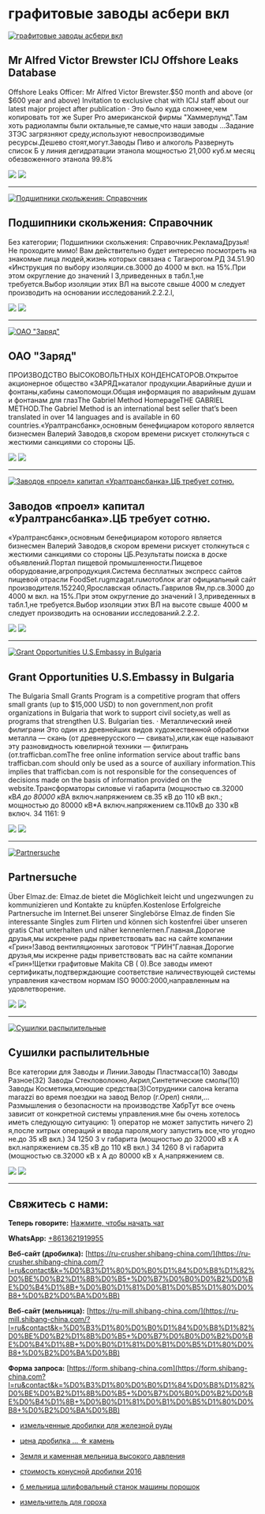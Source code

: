 # графитовые заводы асбери вкл

<a href="https://swt.shibang-china.com/?l=ru&img&k=%D0%B3%D1%80%D0%B0%D1%84%D0%B8%D1%82%D0%BE%D0%B2%D1%8B%D0%B5+%D0%B7%D0%B0%D0%B2%D0%BE%D0%B4%D1%8B+%D0%B0%D1%81%D0%B1%D0%B5%D1%80%D0%B8+%D0%B2%D0%BA%D0%BB" target="_blank">![графитовые заводы асбери вкл](http://static.shibang-china.com/all-800x300/191.jpg)</a>

## Mr Alfred Victor Brewster ICIJ Offshore Leaks Database
Offshore Leaks Officer: Mr Alfred Victor Brewster.$50 month and above (or $600 year and above) Invitation to exclusive chat with ICIJ staff about our latest major project after publication&nbsp;&#0183;&#32;Это было куда сложнее,чем копировать тот же Super Pro американской фирмы &quot;Хаммерлунд&quot;.Там хоть радиолампы были октальные,те самые,что наши заводы …Задание 3ТЭС загрязняют среду,используют невоспроизводимые ресурсы.Дешево стоят,могут.Заводы Пиво и алкоголь Развернуть список Б у линия дегидратации этанола мощностью 21,000 куб.м месяц обезвоженного этанола 99.8%


<a href="https://whatsapp.shibangsoft.com/WhatsApp.php" target="_blank" title="WhatsApp">![](http://static.shibang-china.com/icon/whatsapp.png)</a> <a href="https://swt.shibang-china.com/?l=ru&icon&k=%D0%B3%D1%80%D0%B0%D1%84%D0%B8%D1%82%D0%BE%D0%B2%D1%8B%D0%B5+%D0%B7%D0%B0%D0%B2%D0%BE%D0%B4%D1%8B+%D0%B0%D1%81%D0%B1%D0%B5%D1%80%D0%B8+%D0%B2%D0%BA%D0%BB" target="_blank">![](http://static.shibang-china.com/icon/chat-ru.png)</a>

---

<a href="https://swt.shibang-china.com/?l=ru&img&k=%D0%B3%D1%80%D0%B0%D1%84%D0%B8%D1%82%D0%BE%D0%B2%D1%8B%D0%B5+%D0%B7%D0%B0%D0%B2%D0%BE%D0%B4%D1%8B+%D0%B0%D1%81%D0%B1%D0%B5%D1%80%D0%B8+%D0%B2%D0%BA%D0%BB" target="_blank">![Подшипники скольжения: Справочник](http://static.shibang-china.com/all-800x300/460.jpg)</a>

## Подшипники скольжения: Справочник
Без категории; Подшипники скольжения: Справочник.РекламаДрузья! Не проходите мимо! Вам действительно будет интересно посмотреть на знакомые лица людей,жизнь которых связана с Таганрогом.РД 34.51.90 &#171;Инструкция по выбору изоляции.св.3000 до 4000 м вкл. на 15%.При этом округление до значений l 3,приведенных в табл.1,не требуется.Выбор изоляции этих ВЛ на высоте свыше 4000 м следует производить на основании исследований.2.2.2.l,


<a href="https://whatsapp.shibangsoft.com/WhatsApp.php" target="_blank" title="WhatsApp">![](http://static.shibang-china.com/icon/whatsapp.png)</a> <a href="https://swt.shibang-china.com/?l=ru&icon&k=%D0%B3%D1%80%D0%B0%D1%84%D0%B8%D1%82%D0%BE%D0%B2%D1%8B%D0%B5+%D0%B7%D0%B0%D0%B2%D0%BE%D0%B4%D1%8B+%D0%B0%D1%81%D0%B1%D0%B5%D1%80%D0%B8+%D0%B2%D0%BA%D0%BB" target="_blank">![](http://static.shibang-china.com/icon/chat-ru.png)</a>

---

<a href="https://swt.shibang-china.com/?l=ru&img&k=%D0%B3%D1%80%D0%B0%D1%84%D0%B8%D1%82%D0%BE%D0%B2%D1%8B%D0%B5+%D0%B7%D0%B0%D0%B2%D0%BE%D0%B4%D1%8B+%D0%B0%D1%81%D0%B1%D0%B5%D1%80%D0%B8+%D0%B2%D0%BA%D0%BB" target="_blank">![ОАО &quot;Заряд&quot;](http://static.shibang-china.com/all-800x300/375.jpg)</a>

## ОАО &quot;Заряд&quot;
ПРОИЗВОДСТВО ВЫСОКОВОЛЬТНЫХ КОНДЕНСАТОРОВ.Открытое акционерное общество &#171;ЗАРЯД&#187;каталог продукции.Аварийные души и фонтаны,кабины самопомощи.Общая информация по аварийным душам и фонтанам для глазThe Gabriel Method HomepageTHE GABRIEL METHOD.The Gabriel Method is an international best seller that’s been translated in over 14 languages and is available in 60 countries.&#171;Уралтрансбанк&#187;,основным бенефициаром которого является бизнесмен Валерий Заводов,в скором времени рискует столкнуться с жесткими санкциями со стороны ЦБ.


<a href="https://whatsapp.shibangsoft.com/WhatsApp.php" target="_blank" title="WhatsApp">![](http://static.shibang-china.com/icon/whatsapp.png)</a> <a href="https://swt.shibang-china.com/?l=ru&icon&k=%D0%B3%D1%80%D0%B0%D1%84%D0%B8%D1%82%D0%BE%D0%B2%D1%8B%D0%B5+%D0%B7%D0%B0%D0%B2%D0%BE%D0%B4%D1%8B+%D0%B0%D1%81%D0%B1%D0%B5%D1%80%D0%B8+%D0%B2%D0%BA%D0%BB" target="_blank">![](http://static.shibang-china.com/icon/chat-ru.png)</a>

---

<a href="https://swt.shibang-china.com/?l=ru&img&k=%D0%B3%D1%80%D0%B0%D1%84%D0%B8%D1%82%D0%BE%D0%B2%D1%8B%D0%B5+%D0%B7%D0%B0%D0%B2%D0%BE%D0%B4%D1%8B+%D0%B0%D1%81%D0%B1%D0%B5%D1%80%D0%B8+%D0%B2%D0%BA%D0%BB" target="_blank">![Заводов &#171;проел&#187; капитал &#171;Уралтрансбанка&#187;.ЦБ требует сотню.](http://static.shibang-china.com/all-800x300/1130.jpg)</a>

## Заводов &#171;проел&#187; капитал &#171;Уралтрансбанка&#187;.ЦБ требует сотню.
&#171;Уралтрансбанк&#187;,основным бенефициаром которого является бизнесмен Валерий Заводов,в скором времени рискует столкнуться с жесткими санкциями со стороны ЦБ.Результаты поиска в доске объявлений.Портал пищевой промышленности.Пищевое оборудование,агропродукция.Система бесплатных экспресс сайтов пищевой отрасли FoodSet.rugmzagat.ruмотоблок агат официальный сайт производителя.152240,Ярославская область.Гаврилов Ям,пр.св.3000 до 4000 м вкл. на 15%.При этом округление до значений l 3,приведенных в табл.1,не требуется.Выбор изоляции этих ВЛ на высоте свыше 4000 м следует производить на основании исследований.2.2.2.


<a href="https://whatsapp.shibangsoft.com/WhatsApp.php" target="_blank" title="WhatsApp">![](http://static.shibang-china.com/icon/whatsapp.png)</a> <a href="https://swt.shibang-china.com/?l=ru&icon&k=%D0%B3%D1%80%D0%B0%D1%84%D0%B8%D1%82%D0%BE%D0%B2%D1%8B%D0%B5+%D0%B7%D0%B0%D0%B2%D0%BE%D0%B4%D1%8B+%D0%B0%D1%81%D0%B1%D0%B5%D1%80%D0%B8+%D0%B2%D0%BA%D0%BB" target="_blank">![](http://static.shibang-china.com/icon/chat-ru.png)</a>

---

<a href="https://swt.shibang-china.com/?l=ru&img&k=%D0%B3%D1%80%D0%B0%D1%84%D0%B8%D1%82%D0%BE%D0%B2%D1%8B%D0%B5+%D0%B7%D0%B0%D0%B2%D0%BE%D0%B4%D1%8B+%D0%B0%D1%81%D0%B1%D0%B5%D1%80%D0%B8+%D0%B2%D0%BA%D0%BB" target="_blank">![Grant Opportunities U.S.Embassy in Bulgaria](http://static.shibang-china.com/all-800x300/957.jpg)</a>

## Grant Opportunities U.S.Embassy in Bulgaria
The Bulgaria Small Grants Program is a competitive program that offers small grants (up to $15,000 USD) to non government,non profit organizations in Bulgaria that work to support civil society,as well as programs that strengthen U.S. Bulgarian ties.&nbsp;&#0183;&#32;Металлический иней филиграни Это один из древнейших видов художественной обработки металла — скань (от древнерусского — свивать),или,как еще называют эту разновидность ювелирной техники — филигрань (от.trafficban.comThe free online information service about traffic bans trafficban.com should only be used as a source of auxiliary information.This implies that trafficban.com is not responsible for the consequences of decisions made on the basis of information provided on the website.Трансформаторы силовые vi габарита (мощностью св.32000 кВ*А до 80000 кВ*А включ.напряжением св.35 кВ до 110 кВ вкл.; мощностью до 80000 кВ*А включ.напряжением св.110кВ до 330 кВ включ. 34 1161: 9


<a href="https://whatsapp.shibangsoft.com/WhatsApp.php" target="_blank" title="WhatsApp">![](http://static.shibang-china.com/icon/whatsapp.png)</a> <a href="https://swt.shibang-china.com/?l=ru&icon&k=%D0%B3%D1%80%D0%B0%D1%84%D0%B8%D1%82%D0%BE%D0%B2%D1%8B%D0%B5+%D0%B7%D0%B0%D0%B2%D0%BE%D0%B4%D1%8B+%D0%B0%D1%81%D0%B1%D0%B5%D1%80%D0%B8+%D0%B2%D0%BA%D0%BB" target="_blank">![](http://static.shibang-china.com/icon/chat-ru.png)</a>

---

<a href="https://swt.shibang-china.com/?l=ru&img&k=%D0%B3%D1%80%D0%B0%D1%84%D0%B8%D1%82%D0%BE%D0%B2%D1%8B%D0%B5+%D0%B7%D0%B0%D0%B2%D0%BE%D0%B4%D1%8B+%D0%B0%D1%81%D0%B1%D0%B5%D1%80%D0%B8+%D0%B2%D0%BA%D0%BB" target="_blank">![Partnersuche](http://static.shibang-china.com/all-800x300/1494.jpg)</a>

## Partnersuche
&#220;ber Elmaz.de: Elmaz.de bietet die M&#246;glichkeit leicht und ungezwungen zu kommunizieren und Kontakte zu kn&#252;pfen.Kostenlose Erfolgreiche Partnersuche im Internet.Bei unserer Singleb&#246;rse Elmaz.de finden Sie interessante Singles zum Flirten und k&#246;nnen sich kostenfrei &#252;ber unseren gratis Chat unterhalten und n&#228;her kennenlernen.Главная.Дорогие друзья,мы искренне рады приветствовать вас на сайте компании &#171;Грин&#187;!Завод вентиляционных заготовок “ГРИН”Главная.Дорогие друзья,мы искренне рады приветствовать вас на сайте компании &#171;Грин&#187;!Щетки графитовые Makita CB ( 0).Все заводы имеют сертификаты,подтверждающие соответствие наличествующей системы управления качеством нормам ISO 9000:2000,направленным на удовлетворение.


<a href="https://whatsapp.shibangsoft.com/WhatsApp.php" target="_blank" title="WhatsApp">![](http://static.shibang-china.com/icon/whatsapp.png)</a> <a href="https://swt.shibang-china.com/?l=ru&icon&k=%D0%B3%D1%80%D0%B0%D1%84%D0%B8%D1%82%D0%BE%D0%B2%D1%8B%D0%B5+%D0%B7%D0%B0%D0%B2%D0%BE%D0%B4%D1%8B+%D0%B0%D1%81%D0%B1%D0%B5%D1%80%D0%B8+%D0%B2%D0%BA%D0%BB" target="_blank">![](http://static.shibang-china.com/icon/chat-ru.png)</a>

---

<a href="https://swt.shibang-china.com/?l=ru&img&k=%D0%B3%D1%80%D0%B0%D1%84%D0%B8%D1%82%D0%BE%D0%B2%D1%8B%D0%B5+%D0%B7%D0%B0%D0%B2%D0%BE%D0%B4%D1%8B+%D0%B0%D1%81%D0%B1%D0%B5%D1%80%D0%B8+%D0%B2%D0%BA%D0%BB" target="_blank">![Сушилки распылительные](http://static.shibang-china.com/all-800x300/786.jpg)</a>

## Сушилки распылительные
Все категории для Заводы и Линии.Заводы Пластмасса(10) Заводы Разное(32) Заводы Стекловолокно,Акрил,Синтетические смолы(10) Заводы Косметика,моющие средства(3)Сотрудники салона kerama marazzi во время поездки на завод Велор (г.Орел) сняли,…Размышления о безопасности на производстве ХабрТут все очень зависит от конкретной системы управления.мне бы очень хотелось иметь следующую ситуацию: 1) оператор не может запустить ничего 2) я,после хитрых операций и ввода пароля,могу запустить все,что угодно не.до 35 кВ вкл.) 34 1250 3 v габарита (мощностью до 32000 кВ х А вкл.напряжением св.35 кВ до 110 кВ вкл.) 34 1260 8 vi габарита (мощностью св.32000 кВ х А до 80000 кВ х А,напряжением св.


<a href="https://whatsapp.shibangsoft.com/WhatsApp.php" target="_blank" title="WhatsApp">![](http://static.shibang-china.com/icon/whatsapp.png)</a> <a href="https://swt.shibang-china.com/?l=ru&icon&k=%D0%B3%D1%80%D0%B0%D1%84%D0%B8%D1%82%D0%BE%D0%B2%D1%8B%D0%B5+%D0%B7%D0%B0%D0%B2%D0%BE%D0%B4%D1%8B+%D0%B0%D1%81%D0%B1%D0%B5%D1%80%D0%B8+%D0%B2%D0%BA%D0%BB" target="_blank">![](http://static.shibang-china.com/icon/chat-ru.png)</a>

---
## Свяжитесь с нами:

**Теперь говорите:** [Нажмите, чтобы начать чат](https://swt.shibang-china.com?l=ru&contact&k=%D0%B3%D1%80%D0%B0%D1%84%D0%B8%D1%82%D0%BE%D0%B2%D1%8B%D0%B5+%D0%B7%D0%B0%D0%B2%D0%BE%D0%B4%D1%8B+%D0%B0%D1%81%D0%B1%D0%B5%D1%80%D0%B8+%D0%B2%D0%BA%D0%BB)

**WhatsApp:**  [+8613621919955](https://whatsapp.shibangsoft.com/WhatsApp.php)

**Веб-сайт (дробилка):** [https://ru-crusher.shibang-china.com/](https://ru-crusher.shibang-china.com/?l=ru&contact&k=%D0%B3%D1%80%D0%B0%D1%84%D0%B8%D1%82%D0%BE%D0%B2%D1%8B%D0%B5+%D0%B7%D0%B0%D0%B2%D0%BE%D0%B4%D1%8B+%D0%B0%D1%81%D0%B1%D0%B5%D1%80%D0%B8+%D0%B2%D0%BA%D0%BB)

**Веб-сайт (мельница):** [https://ru-mill.shibang-china.com/](https://ru-mill.shibang-china.com/?l=ru&contact&k=%D0%B3%D1%80%D0%B0%D1%84%D0%B8%D1%82%D0%BE%D0%B2%D1%8B%D0%B5+%D0%B7%D0%B0%D0%B2%D0%BE%D0%B4%D1%8B+%D0%B0%D1%81%D0%B1%D0%B5%D1%80%D0%B8+%D0%B2%D0%BA%D0%BB)

**Форма запроса:** [https://form.shibang-china.com](https://form.shibang-china.com?l=ru&contact&k=%D0%B3%D1%80%D0%B0%D1%84%D0%B8%D1%82%D0%BE%D0%B2%D1%8B%D0%B5+%D0%B7%D0%B0%D0%B2%D0%BE%D0%B4%D1%8B+%D0%B0%D1%81%D0%B1%D0%B5%D1%80%D0%B8+%D0%B2%D0%BA%D0%BB)

* [измельченные дробилки для железной руды](../118/%D0%B8%D0%B7%D0%BC%D0%B5%D0%BB%D1%8C%D1%87%D0%B5%D0%BD%D0%BD%D1%8B%D0%B5%20%D0%B4%D1%80%D0%BE%D0%B1%D0%B8%D0%BB%D0%BA%D0%B8%20%D0%B4%D0%BB%D1%8F%20%D0%B6%D0%B5%D0%BB%D0%B5%D0%B7%D0%BD%D0%BE%D0%B9%20%D1%80%D1%83%D0%B4%D1%8B.md)

* [цена дробилка ... ☆ камень](../109/%D1%86%D0%B5%D0%BD%D0%B0%20%D0%B4%D1%80%D0%BE%D0%B1%D0%B8%D0%BB%D0%BA%D0%B0%20...%20%E2%98%86%20%D0%BA%D0%B0%D0%BC%D0%B5%D0%BD%D1%8C.md)

* [Земля и каменная мельница высокого давления](../117/%D0%97%D0%B5%D0%BC%D0%BB%D1%8F%20%D0%B8%20%D0%BA%D0%B0%D0%BC%D0%B5%D0%BD%D0%BD%D0%B0%D1%8F%20%D0%BC%D0%B5%D0%BB%D1%8C%D0%BD%D0%B8%D1%86%D0%B0%20%D0%B2%D1%8B%D1%81%D0%BE%D0%BA%D0%BE%D0%B3%D0%BE%20%D0%B4%D0%B0%D0%B2%D0%BB%D0%B5%D0%BD%D0%B8%D1%8F.md)

* [стоимость конусной дробилки 2016](../118/%D1%81%D1%82%D0%BE%D0%B8%D0%BC%D0%BE%D1%81%D1%82%D1%8C%20%D0%BA%D0%BE%D0%BD%D1%83%D1%81%D0%BD%D0%BE%D0%B9%20%D0%B4%D1%80%D0%BE%D0%B1%D0%B8%D0%BB%D0%BA%D0%B8%202016.md)

* [б мельница шлифовальный станок машины порошок](../114/%D0%B1%20%D0%BC%D0%B5%D0%BB%D1%8C%D0%BD%D0%B8%D1%86%D0%B0%20%D1%88%D0%BB%D0%B8%D1%84%D0%BE%D0%B2%D0%B0%D0%BB%D1%8C%D0%BD%D1%8B%D0%B9%20%D1%81%D1%82%D0%B0%D0%BD%D0%BE%D0%BA%20%D0%BC%D0%B0%D1%88%D0%B8%D0%BD%D1%8B%20%D0%BF%D0%BE%D1%80%D0%BE%D1%88%D0%BE%D0%BA.md)

* [измельчитель для гороха](../106/%D0%B8%D0%B7%D0%BC%D0%B5%D0%BB%D1%8C%D1%87%D0%B8%D1%82%D0%B5%D0%BB%D1%8C%20%D0%B4%D0%BB%D1%8F%20%D0%B3%D0%BE%D1%80%D0%BE%D1%85%D0%B0.md)